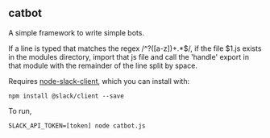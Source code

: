 catbot
---

A simple framework to write simple bots.

If a line is typed that matches the regex /^\?([a-z])+.*$/, if the file $1.js exists in the modules directory, import that js file and call the 'handle' export in that module with the remainder of the line split by space.

Requires [node-slack-client](https://github.com/slackhq/node-slack-client), which you can install with:

```npm install @slack/client --save```

To run,

```SLACK_API_TOKEN=[token] node catbot.js```
